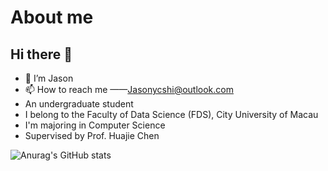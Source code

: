 # About me
## Hi there 👋
- 👋 I’m Jason 
- 📫 How to reach me ——Jasonycshi@outlook.com
- An undergraduate student
- I belong to the Faculty of Data Science (FDS), City University of Macau
- I'm majoring in Computer Science
- Supervised by Prof. Huajie Chen

 
 ![Anurag's GitHub stats](https://github-readme-stats.vercel.app/api?username=ycsek&show_icons=true&theme=ambient_gradient)

<!--
**ycsek/ycsek** is a ✨ _special_ ✨ repository because its `README.md` (this file) appears on your GitHub profile.

Here are some ideas to get you started:

- 🔭 I’m currently working on ...
- 🌱 I’m currently learning ...
- 👯 I’m looking to collaborate on ...
- 🤔 I’m looking for help with ...
- 💬 Ask me about ...
- 📫 How to reach me: ...
- 😄 Pronouns: ...
- ⚡ Fun fact: ...
-->
